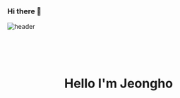 ### Hi there 👋
![header](https://capsule-render.vercel.app/api?type=rect&color=gradient&height=300&section=header&text=Jeongho%20Github&fontSize=90&animation=fadeIn)

<br><br><br>
<div align="center">
    <h1>Hello I'm Jeongho</h1>
</div>